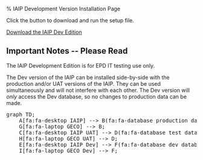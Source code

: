 % IAIP Development Version Installation Page

Click the button to download and run the setup file.

[Download the
IAIP Dev Edition](IaipDev.application)


## Important Notes -- Please Read

The IAIP Development Edition is for EPD IT testing use only.

The Dev version of the IAIP can be installed side-by-side with the production and/or UAT versions of the IAIP. They can be used simultaneously and will not interfere with each other. The Dev version will *only* access the Dev database, so no changes to production data can be made.

<pre class="mermaid">
graph TD;
    A[fa:fa-desktop IAIP] --> B(fa:fa-database production database);
    G[fa:fa-laptop GECO] --> B;
    C[fa:fa-desktop IAIP UAT] --> D(fa:fa-database test database);
    H[fa:fa-laptop GECO UAT] --> D;
    E[fa:fa-desktop IAIP Dev] --> F(fa:fa-database dev database);
    I[fa:fa-laptop GECO Dev] --> F;
</pre>

<script src="https://use.fontawesome.com/73014ea0c4.js"></script>
<script src="https://unpkg.com/mermaid@8.0.0-rc.8/dist/mermaid.min.js"></script>
<script>
    var config = {
        startOnLoad:true,
        flowchart:{htmlLabels:true}
    };
    mermaid.initialize(config);
</script>
